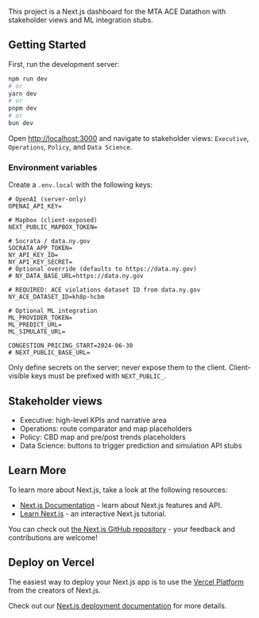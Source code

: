 This project is a Next.js dashboard for the MTA ACE Datathon with stakeholder views and ML integration stubs.

## Getting Started

First, run the development server:

```bash
npm run dev
# or
yarn dev
# or
pnpm dev
# or
bun dev
```

Open [http://localhost:3000](http://localhost:3000) and navigate to stakeholder views: `Executive`, `Operations`, `Policy`, and `Data Science`.

### Environment variables

Create a `.env.local` with the following keys:

```
# OpenAI (server-only)
OPENAI_API_KEY=

# Mapbox (client-exposed)
NEXT_PUBLIC_MAPBOX_TOKEN=

# Socrata / data.ny.gov
SOCRATA_APP_TOKEN=
NY_API_KEY_ID=
NY_API_KEY_SECRET=
# Optional override (defaults to https://data.ny.gov)
# NY_DATA_BASE_URL=https://data.ny.gov

# REQUIRED: ACE violations dataset ID from data.ny.gov
NY_ACE_DATASET_ID=kh8p-hcbm

# Optional ML integration
ML_PROVIDER_TOKEN=
ML_PREDICT_URL=
ML_SIMULATE_URL=

CONGESTION_PRICING_START=2024-06-30
# NEXT_PUBLIC_BASE_URL=
```

Only define secrets on the server; never expose them to the client. Client-visible keys must be prefixed with `NEXT_PUBLIC_`.

## Stakeholder views

- Executive: high-level KPIs and narrative area
- Operations: route comparator and map placeholders
- Policy: CBD map and pre/post trends placeholders
- Data Science: buttons to trigger prediction and simulation API stubs

## Learn More

To learn more about Next.js, take a look at the following resources:

- [Next.js Documentation](https://nextjs.org/docs) - learn about Next.js features and API.
- [Learn Next.js](https://nextjs.org/learn) - an interactive Next.js tutorial.

You can check out [the Next.js GitHub repository](https://github.com/vercel/next.js) - your feedback and contributions are welcome!

## Deploy on Vercel

The easiest way to deploy your Next.js app is to use the [Vercel Platform](https://vercel.com/new?utm_medium=default-template&filter=next.js&utm_source=create-next-app&utm_campaign=create-next-app-readme) from the creators of Next.js.

Check out our [Next.js deployment documentation](https://nextjs.org/docs/app/building-your-application/deploying) for more details.
